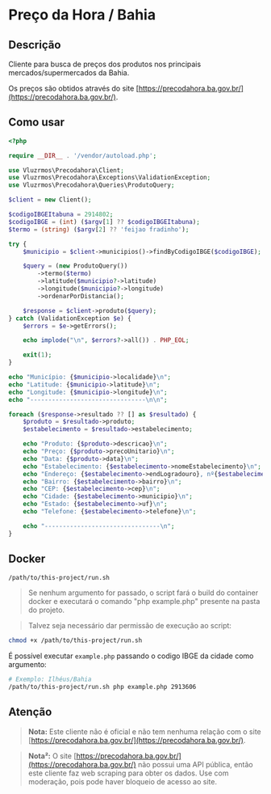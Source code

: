 # Preço da Hora / Bahia

## Descrição

Cliente para busca de preços dos produtos nos principais mercados/supermercados da Bahia.

Os preços são obtidos através do site [https://precodahora.ba.gov.br/](https://precodahora.ba.gov.br/).

## Como usar

```php
<?php

require __DIR__ . '/vendor/autoload.php';

use Vluzrmos\Precodahora\Client;
use Vluzrmos\Precodahora\Exceptions\ValidationException;
use Vluzrmos\Precodahora\Queries\ProdutoQuery;

$client = new Client();

$codigoIBGEItabuna = 2914802;
$codigoIBGE = (int) ($argv[1] ?? $codigoIBGEItabuna);
$termo = (string) ($argv[2] ?? 'feijao fradinho');

try {
    $municipio = $client->municipios()->findByCodigoIBGE($codigoIBGE);

    $query = (new ProdutoQuery())
        ->termo($termo)
        ->latitude($municipio?->latitude)
        ->longitude($municipio?->longitude)
        ->ordenarPorDistancia();

    $response = $client->produto($query);
} catch (ValidationException $e) {
    $errors = $e->getErrors();

    echo implode("\n", $errors?->all()) . PHP_EOL;

    exit(1);
}

echo "Município: {$municipio->localidade}\n";
echo "Latitude: {$municipio->latitude}\n";
echo "Longitude: {$municipio->longitude}\n";
echo "--------------------------------\n\n";

foreach ($response->resultado ?? [] as $resultado) {
    $produto = $resultado->produto;
    $estabelecimento = $resultado->estabelecimento;

    echo "Produto: {$produto->descricao}\n";
    echo "Preço: {$produto->precoUnitario}\n";
    echo "Data: {$produto->data}\n";
    echo "Estabelecimento: {$estabelecimento->nomeEstabelecimento}\n";
    echo "Endereço: {$estabelecimento->endLogradouro}, nº{$estabelecimento->endNumero}\n";
    echo "Bairro: {$estabelecimento->bairro}\n";
    echo "CEP: {$estabelecimento->cep}\n";
    echo "Cidade: {$estabelecimento->municipio}\n";
    echo "Estado: {$estabelecimento->uf}\n";
    echo "Telefone: {$estabelecimento->telefone}\n";

    echo "--------------------------------\n";
}
```

## Docker

```bash
/path/to/this-project/run.sh
```
> Se nenhum argumento for passado, o script fará o build do container docker e executará o comando "php example.php" presente na pasta do projeto.

> Talvez seja necessário dar permissão de execução ao script:

```bash
chmod +x /path/to/this-project/run.sh
```

É possível executar `example.php` passando o codigo IBGE da cidade como argumento:

```bash
# Exemplo: Ilhéus/Bahia
/path/to/this-project/run.sh php example.php 2913606
```


## Atenção

> **Nota:** Este cliente não é oficial e não tem nenhuma relação com o site [https://precodahora.ba.gov.br/](https://precodahora.ba.gov.br/).


> **Nota²:** O site [https://precodahora.ba.gov.br/](https://precodahora.ba.gov.br/) não possui uma API pública, então este cliente faz web scraping para obter os dados. Use com moderação, pois pode haver bloqueio de acesso ao site.
